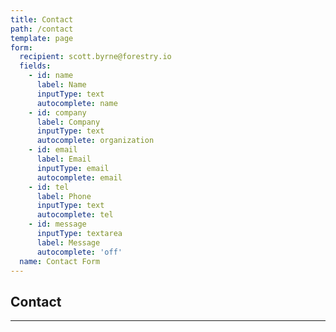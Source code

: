 ```yaml
---
title: Contact
path: /contact
template: page
form:
  recipient: scott.byrne@forestry.io
  fields:
    - id: name
      label: Name
      inputType: text
      autocomplete: name
    - id: company
      label: Company
      inputType: text
      autocomplete: organization
    - id: email
      label: Email
      inputType: email
      autocomplete: email
    - id: tel
      label: Phone
      inputType: text
      autocomplete: tel
    - id: message
      inputType: textarea
      label: Message
      autocomplete: 'off'
  name: Contact Form
---
```

## Contact

***
